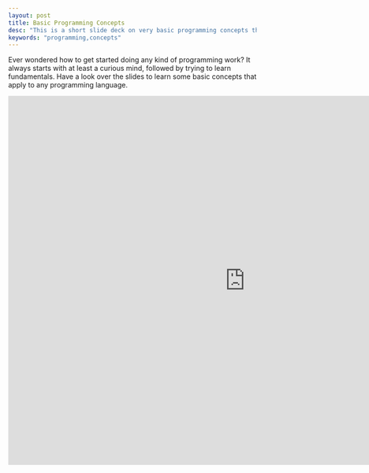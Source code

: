 ```yaml
---
layout: post
title: Basic Programming Concepts
desc: "This is a short slide deck on very basic programming concepts that apply to any language"
keywords: "programming,concepts"
---
```


Ever wondered how to get started doing any kind of programming work? It always starts with at least a curious mind, followed by trying to learn fundamentals. Have a look over the slides to learn some basic concepts that apply to any programming language.

<div class="videoWrapper">
	<iframe src="https://docs.google.com/presentation/d/1tRPh-W8P2fJg1YEmIJoNGPnk9hUgP22WZ4mQrjKOrrc/embed?start=false&loop=false&delayms=3000" frameborder="0" width="960" height="749" allowfullscreen="true" mozallowfullscreen="true" webkitallowfullscreen="true"></iframe>
</div>